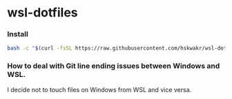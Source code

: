 # wsl-dotfiles

### Install
```sh
bash -c "$(curl -fsSL https://raw.githubusercontent.com/hskwakr/wsl-dotfiles/main/install.sh)"
```

### How to deal with Git line ending issues between Windows and WSL.
I decide not to touch files on Windows from WSL and vice versa. 
